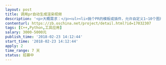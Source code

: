 ```yaml
---                
layout: post       
title: 调用pr自动生成渲染视频           
description: '<p>大概需求：</p><ul><li>搞个PR的模板或插件，允许自定义1~10个图片、视频、字幕，然后调用PR剪辑软件，生成一段视频</li><li>主要应用场景是，完善前端后，用户上传一些素材，通过PR模板，自动生成一段视频，需要能在win服务器上稳定跑&nbsp;</li><li>参考的网站&nbsp;https://aimeike.tv</li></ul><p><br></p><p>需要要点：</p><ul><li>允许用户自定义图片、视频、字幕数量、顺序，例如用户上传2张照片、1段视频、1个字幕；或上传1张照片、2段视频，3个字幕，均可以生成视频；</li><li>需要能在win服务器上稳定运行。</li></ul>'     
contenturl: https://zb.oschina.net/project/detail.html?id=17032307      
tags: [C++,Python,工具应用]            
salary: 3000-5000元          
publish_time: '2018-02-23 14:12:44'         
start_time: '2018-02-23 14:12:44'           
apply: 2                   
time_range: 7 天              
status: 招募中                  
---                 
```

